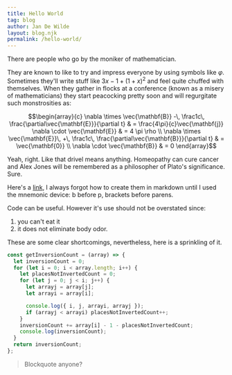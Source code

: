 ```yaml
---
title: Hello World
tag: blog
author: Jan De Wilde
layout: blog.njk
permalink: /hello-world/
---
```


There are people who go by the moniker of mathematician. 

They are known to like to try and impress everyone by using symbols like $\varphi$. Sometimes they'll write stuff like ${3x-1}+(1+x)^2$ and feel quite chuffed with themselves. When they gather in flocks at a conference (known as a misery of mathematicians) they start peacocking pretty soon and will regurgitate such monstrosities as:

$$\begin{array}{c}
\nabla \times \vec{\mathbf{B}} -\, \frac1c\, \frac{\partial\vec{\mathbf{E}}}{\partial t} &
= \frac{4\pi}{c}\vec{\mathbf{j}}    \nabla \cdot \vec{\mathbf{E}} & = 4 \pi \rho \\
\nabla \times \vec{\mathbf{E}}\, +\, \frac1c\, \frac{\partial\vec{\mathbf{B}}}{\partial t} & = \vec{\mathbf{0}} \\
\nabla \cdot \vec{\mathbf{B}} & = 0
\end{array}$$

Yeah, right. Like that drivel means anything. Homeopathy can cure cancer and Alex Jones will be remembered as a philosopher of Plato's significance. Sure.

Here's a [link](https://jandewilde.org), I always forgot how to create them in markdown until I used the mnemonic device: b before p, brackets before parens.

Code can be useful. However it's use should not be overstated since:

1. you can't eat it
1. it does not eliminate body odor. 

These are some clear shortcomings, nevertheless, here is a sprinkling of it.

```js
const getInversionCount = (array) => {
  let inversionCount = 0;
  for (let i = 0; i < array.length; i++) {
    let placesNotInvertedCount = 0;
    for (let j = 0; j < i; j++) {
      let arrayj = array[j];
      let arrayi = array[i];

      console.log({ i, j, arrayi, arrayj });
      if (arrayj < arrayi) placesNotInvertedCount++;
    }
    inversionCount += array[i] - 1 - placesNotInvertedCount;
    console.log(inversionCount);
  }
  return inversionCount;
};
```

> Blockquote anyone?




